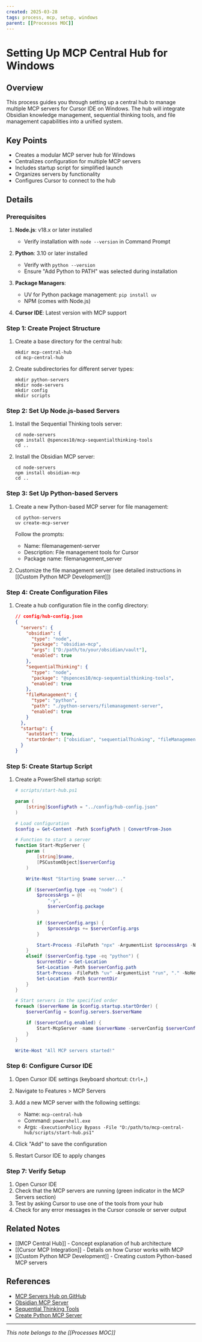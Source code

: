 ```yaml
---
created: 2025-03-28
tags: process, mcp, setup, windows
parent: [[Processes MOC]]
---
```


# Setting Up MCP Central Hub for Windows

## Overview

This process guides you through setting up a central hub to manage multiple MCP servers for Cursor IDE on Windows. The hub will integrate Obsidian knowledge management, sequential thinking tools, and file management capabilities into a unified system.

## Key Points

- Creates a modular MCP server hub for Windows
- Centralizes configuration for multiple MCP servers
- Includes startup script for simplified launch
- Organizes servers by functionality
- Configures Cursor to connect to the hub

## Details

### Prerequisites

1. **Node.js**: v18.x or later installed

   - Verify installation with `node --version` in Command Prompt

2. **Python**: 3.10 or later installed

   - Verify with `python --version`
   - Ensure "Add Python to PATH" was selected during installation

3. **Package Managers**:

   - UV for Python package management: `pip install uv`
   - NPM (comes with Node.js)

4. **Cursor IDE**: Latest version with MCP support

### Step 1: Create Project Structure

1. Create a base directory for the central hub:

   ```
   mkdir mcp-central-hub
   cd mcp-central-hub
   ```

2. Create subdirectories for different server types:
   ```
   mkdir python-servers
   mkdir node-servers
   mkdir config
   mkdir scripts
   ```

### Step 2: Set Up Node.js-based Servers

1. Install the Sequential Thinking tools server:

   ```
   cd node-servers
   npm install @spences10/mcp-sequentialthinking-tools
   cd ..
   ```

2. Install the Obsidian MCP server:
   ```
   cd node-servers
   npm install obsidian-mcp
   cd ..
   ```

### Step 3: Set Up Python-based Servers

1. Create a new Python-based MCP server for file management:

   ```
   cd python-servers
   uv create-mcp-server
   ```

   Follow the prompts:

   - Name: filemanagement-server
   - Description: File management tools for Cursor
   - Package name: filemanagement_server

2. Customize the file management server (see detailed instructions in [[Custom Python MCP Development]])

### Step 4: Create Configuration Files

1. Create a hub configuration file in the config directory:
   ```json
   // config/hub-config.json
   {
     "servers": {
       "obsidian": {
         "type": "node",
         "package": "obsidian-mcp",
         "args": ["D:/path/to/your/obsidian/vault"],
         "enabled": true
       },
       "sequentialThinking": {
         "type": "node",
         "package": "@spences10/mcp-sequentialthinking-tools",
         "enabled": true
       },
       "fileManagement": {
         "type": "python",
         "path": "./python-servers/filemanagement-server",
         "enabled": true
       }
     },
     "startup": {
       "autoStart": true,
       "startOrder": ["obsidian", "sequentialThinking", "fileManagement"]
     }
   }
   ```

### Step 5: Create Startup Script

1. Create a PowerShell startup script:

   ```powershell
   # scripts/start-hub.ps1

   param (
       [string]$configPath = "../config/hub-config.json"
   )

   # Load configuration
   $config = Get-Content -Path $configPath | ConvertFrom-Json

   # Function to start a server
   function Start-McpServer {
       param (
           [string]$name,
           [PSCustomObject]$serverConfig
       )

       Write-Host "Starting $name server..."

       if ($serverConfig.type -eq "node") {
           $processArgs = @(
               "-y",
               $serverConfig.package
           )

           if ($serverConfig.args) {
               $processArgs += $serverConfig.args
           }

           Start-Process -FilePath "npx" -ArgumentList $processArgs -NoNewWindow
       }
       elseif ($serverConfig.type -eq "python") {
           $currentDir = Get-Location
           Set-Location -Path $serverConfig.path
           Start-Process -FilePath "uv" -ArgumentList "run", "." -NoNewWindow
           Set-Location -Path $currentDir
       }
   }

   # Start servers in the specified order
   foreach ($serverName in $config.startup.startOrder) {
       $serverConfig = $config.servers.$serverName

       if ($serverConfig.enabled) {
           Start-McpServer -name $serverName -serverConfig $serverConfig
       }
   }

   Write-Host "All MCP servers started!"
   ```

### Step 6: Configure Cursor IDE

1. Open Cursor IDE settings (keyboard shortcut: `Ctrl+,`)
2. Navigate to Features > MCP Servers
3. Add a new MCP server with the following settings:

   - Name: `mcp-central-hub`
   - Command: `powershell.exe`
   - Args: `-ExecutionPolicy Bypass -File "D:/path/to/mcp-central-hub/scripts/start-hub.ps1"`

4. Click "Add" to save the configuration
5. Restart Cursor IDE to apply changes

### Step 7: Verify Setup

1. Open Cursor IDE
2. Check that the MCP servers are running (green indicator in the MCP Servers section)
3. Test by asking Cursor to use one of the tools from your hub
4. Check for any error messages in the Cursor console or server output

## Related Notes

- [[MCP Central Hub]] - Concept explanation of hub architecture
- [[Cursor MCP Integration]] - Details on how Cursor works with MCP
- [[Custom Python MCP Development]] - Creating custom Python-based MCP servers

## References

- [MCP Servers Hub on GitHub](https://github.com/apappascs/mcp-servers-hub)
- [Obsidian MCP Server](https://github.com/StevenStavrakis/obsidian-mcp)
- [Sequential Thinking Tools](https://github.com/spences10/mcp-sequentialthinking-tools)
- [Create Python MCP Server](https://github.com/modelcontextprotocol/create-python-server)

---

_This note belongs to the [[Processes MOC]]_
